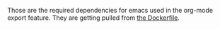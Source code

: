 Those are the required dependencies for emacs used in the org-mode export feature. They are getting pulled from [the Dockerfile](https://raw.githubusercontent.com/iilaurens/filestash/master/docker/Dockerfile).
